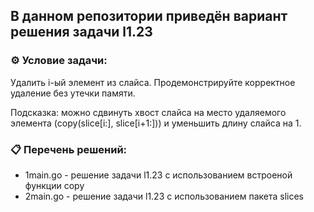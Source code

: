 ## В данном репозитории приведён вариант решения задачи l1.23  

### ⚙️ Условие задачи:  

Удалить i-ый элемент из слайса. Продемонстрируйте корректное удаление без утечки памяти.

Подсказка: можно сдвинуть хвост слайса на место удаляемого элемента (copy(slice[i:], slice[i+1:])) и уменьшить длину слайса на 1.

### 📋 Перечень решений:

- 1main.go - решение задачи l1.23 с использованием встроеной функции copy  
- 2main.go - решение задачи l1.23 с использованием пакета slices  
